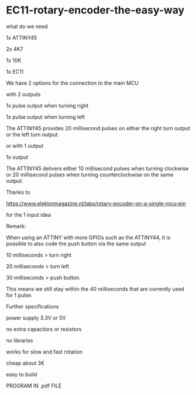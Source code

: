 # EC11-rotary-encoder-the-easy-way

what do we need

1x	ATTINY45

2x	4K7

1x	10K

1x 	EC11

We have 2 options for the connection to the main MCU



with 2 outputs

1x pulse output when turning right

1x pulse output when turning left

The ATTINY45 provides 20 millisecond pulses on either the right turn output or the left turn output.



or with 1 output

1x output

The ATTINY45 delivers either 10 millisecond pulses when turning clockwise or 20 millisecond pulses when turning counterclockwise on the same output.

Thanks to

https://www.elektormagazine.nl/labs/rotary-encoder-on-a-single-mcu-pin

for the 1 input idea



Remark:

When using an ATTINY with more GPIOs such as the ATTINY44, it is possible to also code the push button via the same output

10 milliseconds > turn right

20 milliseconds > turn left

30 milliseconds > push button.

This means we still stay within the 40 milliseconds that are currently used for 1 pulse.



Further specifications

power supply 3.3V or 5V

no extra capacitors or resistors

no libraries

works for slow and fast rotation

cheap about 3€

easy to build

PROGRAM IN .pdf FILE
